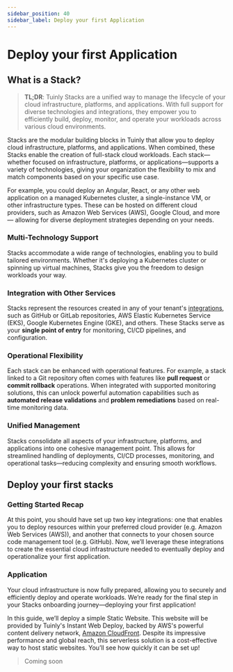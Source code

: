 ```yaml
---
sidebar_position: 40
sidebar_label: Deploy your first Application
---
```


# Deploy your first Application

## What is a Stack?

> **TL;DR**: Tuinly Stacks are a unified way to manage the lifecycle of your cloud infrastructure, platforms, and applications. With full support for diverse technologies and integrations, they empower you to efficiently build, deploy, monitor, and operate your workloads across various cloud environments.

Stacks are the modular building blocks in Tuinly that allow you to deploy cloud infrastructure, platforms, and applications. When combined, these Stacks enable the creation of full-stack cloud workloads. Each stack—whether focused on infrastructure, platforms, or applications—supports a variety of technologies, giving your organization the flexibility to mix and match components based on your specific use case.

For example, you could deploy an Angular, React, or any other web application on a managed Kubernetes cluster, a single-instance VM, or other infrastructure types. These can be hosted on different cloud providers, such as Amazon Web Services (AWS), Google Cloud, and more — allowing for diverse deployment strategies depending on your needs.

### Multi-Technology Support

Stacks accommodate a wide range of technologies, enabling you to build tailored environments. Whether it's deploying a Kubernetes cluster or spinning up virtual machines, Stacks give you the freedom to design workloads your way.

### Integration with Other Services

Stacks represent the resources created in any of your tenant's [integrations](../guides/integrations), such as GitHub or GitLab repositories, AWS Elastic Kubernetes Service (EKS), Google Kubernetes Engine (GKE), and others. These Stacks serve as your **single point of entry** for monitoring, CI/CD pipelines, and configuration.

### Operational Flexibility

Each stack can be enhanced with operational features. For example, a stack linked to a Git repository often comes with features like **pull request** or **commit rollback** operations. When integrated with supported monitoring solutions, this can unlock powerful automation capabilities such as **automated release validations** and **problem remediations** based on real-time monitoring data.

### Unified Management

Stacks consolidate all aspects of your infrastructure, platforms, and applications into one cohesive management point. This allows for streamlined handling of deployments, CI/CD processes, monitoring, and operational tasks—reducing complexity and ensuring smooth workflows.

## Deploy your first stacks

### Getting Started Recap

At this point, you should have set up two key integrations: one that enables you to deploy resources within your preferred cloud provider (e.g. Amazon Web Services (AWS)), and another that connects to your chosen source code management tool (e.g. GitHub). Now, we’ll leverage these integrations to create the essential cloud infrastructure needed to eventually deploy and operationalize your first application.

### Application

Your cloud infrastructure is now fully prepared, allowing you to securely and efficiently deploy and operate workloads. We’re ready for the final step in your Stacks onboarding journey—deploying your first application!

In this guide, we’ll deploy a simple Static Website. This website will be provided by Tuinly's Instant Web Deploy, backed by AWS's powerful content delivery network, [Amazon CloudFront](https://aws.amazon.com/cloudfront/). Despite its impressive performance and global reach, this serverless solution is a cost-effective way to host static websites. You’ll see how quickly it can be set up!

> Coming soon
